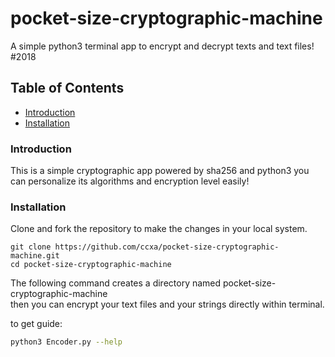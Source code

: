 

# pocket-size-cryptographic-machine

A simple python3 terminal app to encrypt and decrypt texts and text files! #2018

## Table of Contents

- [Introduction](#introduction)
- [Installation](#installation)

### Introduction

This is a simple cryptographic app powered by sha256 and python3
you can personalize its algorithms and encryption level easily!


### Installation

Clone and fork the repository to make the changes in your local system.

```git-bash
git clone https://github.com/ccxa/pocket-size-cryptographic-machine.git
cd pocket-size-cryptographic-machine
```

The following command creates a directory named pocket-size-cryptographic-machine<br>
then you can encrypt your text files and your strings directly within terminal.

to get guide:

```bash
python3 Encoder.py --help
```
